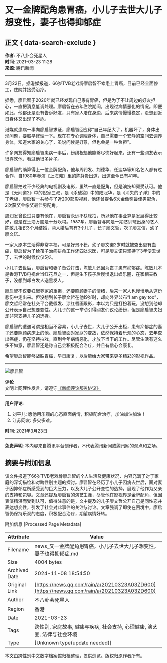 # 又一金牌配角患胃癌，小儿子去世大儿子想变性，妻子也得抑郁症

## 正文 { data-search-exclude }


**作者**: 不八卦会死星人  
**时间**: 2021-03-23 11:28  
**来源**: 腾讯新闻  

---

3月22日，据港媒报道，66岁TVB老戏骨廖启智不幸患上胃癌，目前已经全面停工，住院并接受治疗。

据悉，廖启智于2020年就已经发现自己患有胃癌，但是为了不让周边的好友担心，一直把消息低调处理。廖启智在去年住院期间，出现过病情恶化的情况。即便如此，他都还是没有告诉好友，只有家人陪在身边，后来病情慢慢稳定，没想到近日身体又出现了不适。

港媒就患病一事向廖启智求证，廖启智回应称“自己年纪大了，机器坏了，身体出现问题，要趁早修理一下。现在在专心调理身体，自己需要一个安静的空间去调养身体，知道大家的关心了，虽说问候是好意，但也会是一种负担”。

许多网友得知廖启智患病一事后，纷纷祝福他能够尽快好起来，还有一些网友表示很喜欢他，看过他很多片子。

廖启智的确算得上一位金牌配角，他与周润发、刘德华、任达华等知名艺人都有过合作，自1980年参演《上海滩》里的陈祥贵出道，出道至今已有41年。

廖启智拍过不少经典的电视剧及电影，虽然一直是配角，但是演技却颇受认可。他是《无间道2》中的倪家三叔，是《杀破狼》中的陆冠华，是《消失的子弹》中的丁老板，廖启智一共参与了近200部影视剧，他还曾提名6次金像奖最佳男配角，2次获奖金像奖最佳男配角。

周润发曾说过只要有他在，廖启智永远不缺戏拍，所以他在事业算是发展得比较好，但是在生活方面是十分坎坷。1987年，廖启智与同是一期艺训班出身的艺人陈敏儿相识3个月结婚，两人婚后育有3个儿子，长子廖文哲，次子廖文信，幼子廖文诺。

一家人原本生活得非常幸福，可是好景不长，幼子廖文诺2岁时就被查出患有血癌，廖启智为了给孩子治病拼命工作还四处求医，可是廖文诺只坚持了3年便去世了，去世的时候仅仅5岁。

小儿子去世后，廖启智和妻子备受打击，陈敏儿还因为丧子患有抑郁症。陈敏儿本是香港TVB电视台当红花旦之一，但是生下孩子后慢慢退出娱乐圈，在家相夫教子，没想到却白发人送黑发人。

廖启智不仅要扛起养家的重担，还要照顾妻子的情绪，后来一家人也慢慢地从这份悲伤中走出来。但没想到长子廖文哲在他19岁时，却向外界公布“I am gay too”，廖文哲经常在社交平台戴假发、涂红唇画眼影，本以为只是打扮着玩，没想到他却公开表示自己想要变性。大儿子的这一举动引得网友们议论纷纷，但是廖启智夫妇却非常支持儿子的选择。

廖启智的遭遇可谓是相当不容易，小儿子去世，大儿子公开出柜，患有抑郁症的妻子还要照顾病床上的他。廖启智面对家庭的变故，依然保持着乐观的心态，去年查出癌症，仍在坚持拍戏，直到今年病情恶化，才放下当下的工作。尽管生活有这么多不如意，廖启智还是称自己会积极配合治疗，并且有信心会康复。

希望廖启智能够战胜胃癌，早日康复，以后能给大家带来更多精彩的影视作品。

---

![廖启智](https://inews.gtimg.com/newsapp_bt/0/1012205723968_6694/0)

**评论**  
文明上网理性发言，请遵守[《新闻评论服务协议》](https://new.qq.com/static/coralinfo.htm)  

---

**用户评论**:  
1. 刘平儿: 愿他用乐观的心态直面病情，积极配合治疗，加油加油加油！  
2. 江苏网友: 多灾多难。  

**时间**: 2021年3月23日  

---

**免责声明**: 本内容来自腾讯平台创作者，不代表腾讯新闻或腾讯网的观点和立场。

## 摘要与附加信息

<!-- tcd_abstract -->
该文件报道了66岁TVB老戏骨廖启智的个人生活及健康状况，内容充满了对于家庭的深切描绘和对跨性别主题的探讨。廖启智在经历了小儿子因病去世后，面对妻子因抑郁症所感受到的巨大压力，以及大儿子公开变性的选择，展现了他作为父亲的支持和包容。文章还提及廖启智的演艺生涯，尽管他在影视界是金牌配角，但因表演精湛而受到认可，值得注意的是，文中提及的儿子廖文哲公开自己是同性恋并表达想变性，引发了社会对此事件的关注与讨论。文章强调了即使在困境中，廖启智仍保持乐观的态度，积极配合治疗，期望病情好转。
<!-- tcd_abstract_end -->

附加信息 [Processed Page Metadata]

| Attribute       | Value                                  |
|-----------------|----------------------------------------|
| Filename        | news_又一金牌配角患胃癌，小儿子去世大儿子想变性，妻子也得抑郁症.md                             |
| Size            | 4004 bytes                           |
| Archived Date   | 2024-11-08 18:54:50                             |
| Original Link   | [https://news.qq.com/rain/a/20210323A03ZD600](https://news.qq.com/rain/a/20210323A03ZD600)                       |
| Author          | 不八卦会死星人                               |
| Region          | 香港                               |
| Date            | 2021-03-23                                 |
| Tags            | 跨性别, 家庭故事, 健康与疾病, 社会支持, 心理健康, 演艺圈, 法律与社会环境                                 |
| Type            | [Unknown type(update needed)]                                 |
<!-- tcd_table_end -->

本文由跨性别中文数字档案馆归档整理，仅供浏览。版权归原作者所有。
